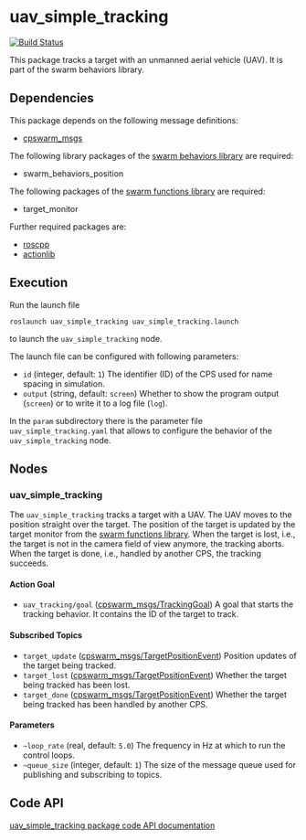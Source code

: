 # uav_simple_tracking
[![Build Status](http://build.ros.org/buildStatus/icon?job=Ksrc_uX__uav_simple_tracking__ubuntu_xenial__source)](http://build.ros.org/view/Ksrc_uX/job/Ksrc_uX__uav_simple_tracking__ubuntu_xenial__source/)

This package tracks a target with an unmanned aerial vehicle (UAV). It is part of the swarm behaviors library.

## Dependencies
This package depends on the following message definitions:
* [cpswarm_msgs](https://cpswarm.github.io/cpswarm_msgs/html/index-msg.html)

The following library packages of the [swarm behaviors library](https://github.com/cpswarm/swarm_behaviors) are required:
* swarm_behaviors_position

The following packages of the [swarm functions library](https://github.com/cpswarm/swarm_functions/) are required:
* target_monitor

Further required packages are:
* [roscpp](https://wiki.ros.org/roscpp/)
* [actionlib](https://wiki.ros.org/actionlib/)

## Execution
Run the launch file
```
roslaunch uav_simple_tracking uav_simple_tracking.launch
```
to launch the `uav_simple_tracking` node.

The launch file can be configured with following parameters:
* `id` (integer, default: `1`)
  The identifier (ID) of the CPS used for name spacing in simulation.
* `output` (string, default: `screen`)
  Whether to show the program output (`screen`) or to write it to a log file (`log`).

In the `param` subdirectory there is the parameter file `uav_simple_tracking.yaml` that allows to configure the behavior of the `uav_simple_tracking` node.

## Nodes

### uav_simple_tracking
The `uav_simple_tracking` tracks a target with a UAV. The UAV moves to the position straight over the target. The position of the target is updated by the target monitor from the [swarm functions library](https://github.com/cpswarm/swarm_functions/). When the target is lost, i.e., the target is not in the camera field of view anymore, the tracking aborts. When the target is done, i.e., handled by another CPS, the tracking succeeds.

#### Action Goal
* `uav_tracking/goal` ([cpswarm_msgs/TrackingGoal](https://cpswarm.github.io/cpswarm_msgs/html/action/Tracking.html))
  A goal that starts the tracking behavior. It contains the ID of the target to track.

#### Subscribed Topics
* `target_update` ([cpswarm_msgs/TargetPositionEvent](https://cpswarm.github.io/cpswarm_msgs/html/msg/TargetPositionEvent.html))
  Position updates of the target being tracked.
* `target_lost` ([cpswarm_msgs/TargetPositionEvent](https://cpswarm.github.io/cpswarm_msgs/html/msg/TargetPositionEvent.html))
  Whether the target being tracked has been lost.
* `target_done` ([cpswarm_msgs/TargetPositionEvent](https://cpswarm.github.io/cpswarm_msgs/html/msg/TargetPositionEvent.html))
  Whether the target being tracked has been handled by another CPS.

#### Parameters
* `~loop_rate` (real, default: `5.0`)
  The frequency in Hz at which to run the control loops.
* `~queue_size` (integer, default: `1`)
  The size of the message queue used for publishing and subscribing to topics.

## Code API
[uav_simple_tracking package code API documentation](https://cpswarm.github.io/swarm_behaviors/uav_simple_tracking/docs/html/files.html)
